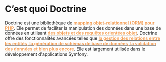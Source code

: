 # C’est quoi Doctrine

Doctrine est une bibliothèque de <u><span style="color:rgb(244,164,96)">**mapping objet-relationnel (ORM) pour PHP**</span></u>. Elle permet de faciliter la manipulation des données dans une base de données en utilisant <u><span style="color:rgb(244,164,96)">**des objets et des requêtes orientées objet**</span></u>. Doctrine offre des fonctionnalités avancées telles que <u><span style="color:rgb(244,164,96)">**la gestion des relations entre les entités, la génération de schémas de base de données, la validation des données et bien plus encore**</span></u>. Elle est largement utilisée dans le développement d'applications Symfony.
